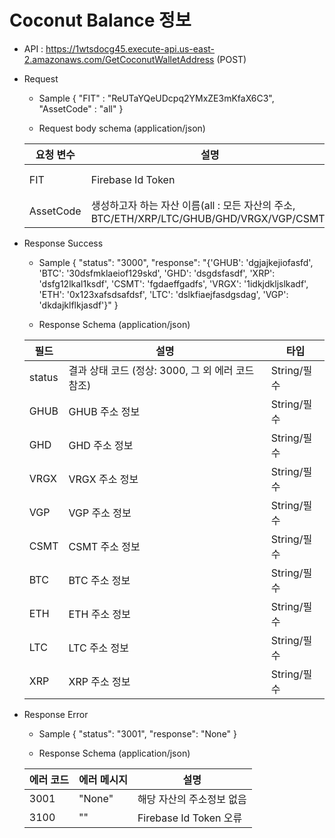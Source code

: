 # Coconut Balance 정보


- API : https://1wtsdocg45.execute-api.us-east-2.amazonaws.com/GetCoconutWalletAddress (POST)


- Request

  * Sample
  {
      "FIT" : "ReUTaYQeUDcpq2YMxZE3mKfaX6C3",
      "AssetCode" : "all"
  }
  
  * Request body schema (application/json)
  
  요청 변수 | 설명 | 타입
  ------------ | ------------- | -------------
  FIT | Firebase Id Token | String/필수
  AssetCode | 생성하고자 하는 자산 이름(all : 모든 자산의 주소, BTC/ETH/XRP/LTC/GHUB/GHD/VRGX/VGP/CSMT) | String/필수

- Response Success

  * Sample 
  {
      "status": "3000",
      "response": "{'GHUB': 'dgjajkejiofasfd', 'BTC': '30dsfmklaeiof129skd', 'GHD': 'dsgdsfasdf', 'XRP': 'dsfg12lkal1ksdf', 'CSMT': 'fgdaeffgadfs', 'VRGX': '1idkjdkljslkadf', 'ETH': '0x123xafsdsafdsf', 'LTC': 'dslkfiaejfasdgsdag', 'VGP': 'dkdajklflkjasdf'}"
  }
  
  * Response Schema (application/json)

  필드 | 설명 | 타입
  ------------ | ------------- | -------------
  status | 결과 상태 코드 (정상: 3000, 그 외 에러 코드 참조) | String/필수
  GHUB | GHUB 주소 정보 | String/필수
  GHD | GHD 주소 정보 | String/필수
  VRGX | VRGX 주소 정보 | String/필수
  VGP | VGP 주소 정보 | String/필수
  CSMT | CSMT 주소 정보 | String/필수
  BTC | BTC 주소 정보 | String/필수
  ETH | ETH 주소 정보 | String/필수
  LTC | LTC 주소 정보 | String/필수
  XRP | XRP 주소 정보 | String/필수
              
- Response Error
  
  * Sample
  {
      "status": "3001",
      "response": "None"
  }
  
  * Response Schema (application/json)

  에러 코드 | 에러 메시지 | 설명
  ------------ | ------------- | -------------
  3001 | "None" | 해당 자산의 주소정보 없음
  3100 | "" | Firebase Id Token 오류
  
